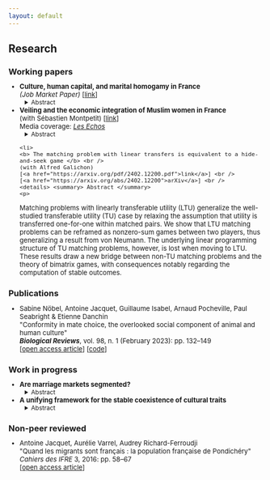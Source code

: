 ```yaml
---
layout: default
---
```


<style type="text/css">
  ul { font-size: 13px; }
  details { margin-left: 10px; font-size: 12px; }
  h3 + ul { margin-top: -5px; }
  h4 + p { margin-top: -15px; }
  h4 + details { margin-top: -15px; }
  p + details { margin-top: -15px; }
  summary + p { text-align: justify; }
</style>


## Research


### Working papers

<ul>
  <li>
    <b> Culture, human capital, and marital homogamy in France </b> <br />
    <i>(Job Market Paper)</i> 
    [<a href="assets/JMP_AJacquet.pdf">link</a>]
    <details> <summary> Abstract </summary>
    <p>
What economic sacrifices are people willing to make to transmit their culture?
Using data on religious affiliation in France, I study the intergenerational transmission of religion and how it interacts with children's educational outcomes.
A reduced-form analysis suggests that mothers contribute to religious transmission more than fathers; religious minorities more than majorities; and lower-educated parents more than higher-educated ones.
A mechanism that can explain these patterns is that higher-educated parents have a higher opportunity cost of transmitting their religion to their children.
I investigate this mechanism through a structural model, in which parents endogenously decide their time investments in their child's culture on the one hand, and in their formal education on the other hand.
The analysis suggests that heterogeneities in transmission patterns are driven primarily by heterogeneities in preferences for religious transmission across genders and religious groups, rather than by differences in parents' education.
Furthermore, religious minorities pay a higher price for religious transmission in terms of their children's educational outcomes.
For instance, by measuring this cost in terms of the probability that the child will obtain a college education, Muslim parents pay a cost between 8 and 13 times greater than that for Christians. 
    </p>
    </details>
  </li>

  <li>
    <b> Veiling and the economic integration of Muslim women in France </b> <br />
    (with Sébastien Montpetit)
    [<a href="assets/Veiling_JacquetMontpetit.pdf">link</a>] <br />
    Media coverage: <i>  <a href="https://www.lesechos.fr/idees-debats/editos-analyses/abayas-un-risque-de-segregation-identitaire-1974113">Les Echos</a> </i> 
    <details> <summary> Abstract </summary>
    <p>
The economic implications of policies limiting the wearing of the Islamic veil for Muslim women in Western countries are still poorly understood.
This paper investigates the relationship between veiling behavior and economic participation using the largest sample of Muslim women in France.
Firstly, we present new descriptive evidence about Muslim women in France. 
We demonstrate a significant negative relationship between veiling and economic participation, which contrasts with the existing economic theory of veiling in Muslim-majority countries.
Secondly, we extend this theory by including elements relevant to the Muslim-minority context, such as potentially-reduced economic opportunities for veiled women.
In so doing, we are able to rationalize the contrast between the Muslim-majority and Muslim-minority contexts.
Thirdly, we develop and estimate a discrete-choice model of veiling and labor force participation to disentangle the various motivations behind the joint decision to veil and to be economically active.
Our findings indicate that veiled women are less economically active not due to religious preferences, but rather because the benefits of economic participation are lower for women who veil compared to those who do not.
This result echoes previous findings in the literature regarding labor market discrimination against individuals who signal their religious affiliation.
Additionally, our results emphasize the significance of personal religious motives in the decision to veil, rather than community-based religious pressure.
This calls into question the rhetoric used to justify policies that restrict the wearing of religious symbols in France.
    </p>
    </details>
  </li>
  
    <li>
    <b> The matching problem with linear transfers is equivalent to a hide-and-seek game </b> <br />
    (with Alfred Galichon)
    [<a href="https://arxiv.org/pdf/2402.12200.pdf">link</a>] <br />
    [<a href="https://arxiv.org/abs/2402.12200">arXiv</a>] <br /> 
    <details> <summary> Abstract </summary>
    <p>
Matching problems with linearly transferable utility (LTU) generalize the well-studied transferable utility (TU) case by relaxing the assumption that utility is transferred one-for-one within matched pairs.
We show that LTU matching problems can be reframed as nonzero-sum games between two players, thus generalizing a result from von Neumann.
The underlying linear programming structure of TU matching problems, however, is lost when moving to LTU.
These results draw a new bridge between non-TU matching problems and the theory of bimatrix games, with consequences notably regarding the computation of stable outcomes.
    </p>
    </details>
  </li>
</ul>


### Publications

<ul>
  <li>
    Sabine Nöbel, Antoine Jacquet, Guillaume Isabel, Arnaud Pocheville, Paul Seabright & Etienne Danchin <br />
    "Conformity in mate choice, the overlooked social component of animal and human culture" <br />
    <b><i>Biological Reviews</i></b>, vol. 98, n. 1 (February 2023): pp. 132–149 <br />
    [<a href="https://doi.org/10.1111/brv.12899">open access article</a>] 
    [<a href="https://github.com/antoine-jacquet/project-conformity">code</a>]
  </li>
</ul>


### Work in progress

<ul>
  <li>
    <b> Are marriage markets segmented? </b>
    <details> <summary> Abstract </summary>
    <p>
This paper investigates the role of market segmentation in marital assortativeness, a feature traditionally attributed to variations in the surplus of potential matches within transferable utility models.
I propose a modification to the Choo–Siow model, allowing individuals to be assigned to submarkets according to their gender and other relevant traits.
This segmentation introduces a new explanation for spousal assortativeness, which is accompanied by a redistribution of surplus among partners compared to the original model.
The significance of market segmentation is empirically examined by focusing on the termination of the mandatory military service in France in 1996, a quasi-natural experiment that arguably altered the structure of the marriage market.
Preliminary event study analysis reveals an observable shift in educational homogamy post-termination, emphasizing the influence of market segmentation.
Finally, I discuss the possibility of structurally estimating this extended model.
    </p>
    </details>
  </li>

  <li>
    <b> A unifying framework for the stable coexistence of cultural traits </b>
    <details> <summary> Abstract </summary>
    <p>
    I use the canonical evolutionary model of frequency-dependent selection to develop a unifying framework for the stable coexistence of cultural traits. First, I derive general theoretical results on population dynamics for some common cases, such as random matching or linear assortative matching. In a second step, I consider several examples from the economics and biology literatures, which document and provide reasons for the stable coexistence of cultural traits. I show that these examples can be seen as particular applications of the unifying framework that I propose. Such applications provide natural extensions to the baseline framework, and illustrate its flexibility.
    </p>
    </details>
  </li>

<!--
  <li>
    <b>The evolution of cognitively appealing rituals</b> <br />
    (with Maxime Derex, Ali Seyhun Saral & Manvir Singh)
  </li>
-->
</ul>



### Non-peer reviewed

<ul>
  <li>
    Antoine Jacquet, Aurélie Varrel, Audrey Richard-Ferroudji <br />
    "Quand les migrants sont français : la population française de Pondichéry" <br />
    <i>Cahiers des IFRE</i> 3, 2016: pp. 58–67 <br />
    [<a href="https://halshs.archives-ouvertes.fr/halshs-01431694/document">open access article</a>]
  </li>
</ul>




